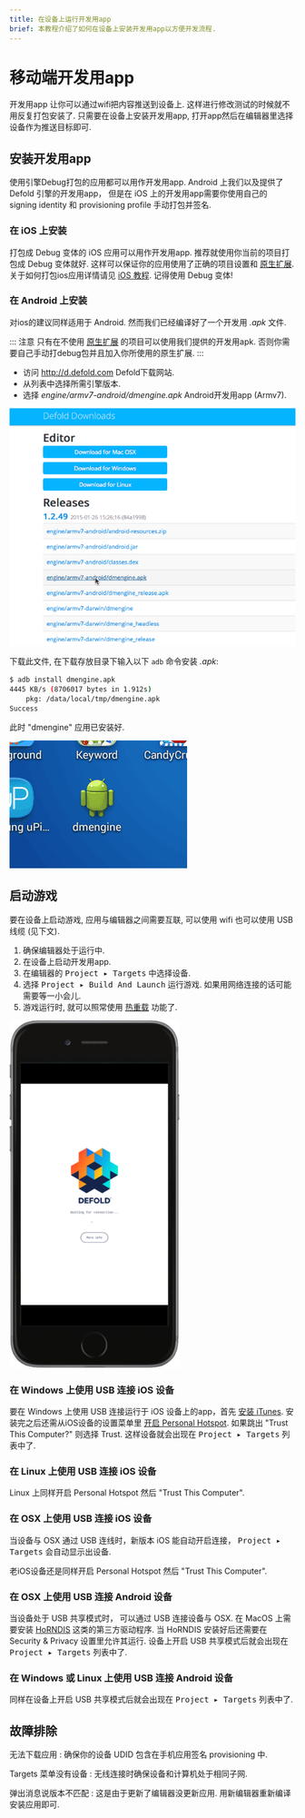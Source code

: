 ```yaml
---
title: 在设备上运行开发用app
brief: 本教程介绍了如何在设备上安装开发用app以方便开发流程.
---
```


# 移动端开发用app

开发用app 让你可以通过wifi把内容推送到设备上. 这样进行修改测试的时候就不用反复打包安装了. 只需要在设备上安装开发用app, 打开app然后在编辑器里选择设备作为推送目标即可.

## 安装开发用app

使用引擎Debug打包的应用都可以用作开发用app. Android 上我们以及提供了 Defold 引擎的开发用app， 但是在 iOS 上的开发用app需要你使用自己的 signing identity 和 provisioning profile 手动打包并签名.

### 在 iOS 上安装

打包成 Debug 变体的 iOS 应用可以用作开发用app. 推荐就使用你当前的项目打包成 Debug 变体就好. 这样可以保证你的应用使用了正确的项目设置和 [原生扩展](/manuals/extensions/). 关于如何打包ios应用详情请见 [iOS 教程](/manuals/ios/#creating-an-ios-application-bundle). 记得使用 Debug 变体!

### 在 Android 上安装

对ios的建议同样适用于 Android. 然而我们已经编译好了一个开发用 *.apk* 文件.

::: 注意
只有在不使用 [原生扩展](/manuals/extensions/) 的项目可以使用我们提供的开发用apk. 否则你需要自己手动打debug包并且加入你所使用的原生扩展.
:::
* 访问 http://d.defold.com Defold下载网站.
* 从列表中选择所需引擎版本.
* 选择 *engine/armv7-android/dmengine.apk* Android开发用app (Armv7).

![Download dmengine](images/dev-app/download_dmengine.png)

下载此文件, 在下载存放目录下输入以下 `adb` 命令安装 *.apk*:

```sh
$ adb install dmengine.apk
4445 KB/s (8706017 bytes in 1.912s)
    pkg: /data/local/tmp/dmengine.apk
Success
```

此时 "dmengine" 应用已安装好.

![dmengine on the device](images/dev-app/dmengine_on_device.png)

## 启动游戏

要在设备上启动游戏, 应用与编辑器之间需要互联, 可以使用 wifi 也可以使用 USB 线缆 (见下文).

1. 确保编辑器处于运行中.
2. 在设备上启动开发用app.
3. 在编辑器的 <kbd>Project ▸ Targets</kbd> 中选择设备.
4. 选择 <kbd>Project ▸ Build And Launch</kbd> 运行游戏. 如果用网络连接的话可能需要等一小会儿.
5. 游戏运行时, 就可以照常使用 [热重载](/manuals/hot-reload/) 功能了.

![launch](images/dev-app/launch.png)

### 在 Windows 上使用 USB 连接 iOS 设备

要在 Windows 上使用 USB 连接运行于 iOS 设备上的app，首先 [安装 iTunes](https://www.apple.com/lae/itunes/download/). 安装完之后还需从iOS设备的设置菜单里 [开启 Personal Hotspot](https://support.apple.com/en-us/HT204023). 如果跳出 "Trust This Computer?" 则选择 Trust. 这样设备就会出现在 <kbd>Project ▸ Targets</kbd> 列表中了.

### 在 Linux 上使用 USB 连接 iOS 设备

Linux 上同样开启 Personal Hotspot 然后 "Trust This Computer".

### 在 OSX 上使用 USB 连接 iOS 设备

当设备与 OSX 通过 USB 连线时，新版本 iOS 能自动开启连接， <kbd>Project ▸ Targets</kbd> 会自动显示出设备.

老iOS设备还是同样开启 Personal Hotspot 然后 "Trust This Computer".

### 在 OSX 上使用 USB 连接 Android 设备

当设备处于 USB 共享模式时， 可以通过 USB 连接设备与 OSX. 在 MacOS 上需要安装 [HoRNDIS](https://joshuawise.com/horndis#available_versions) 这类的第三方驱动程序. 当 HoRNDIS 安装好后还需要在 Security & Privacy 设置里允许其运行. 设备上开启 USB 共享模式后就会出现在 <kbd>Project ▸ Targets</kbd> 列表中了.

### 在 Windows 或 Linux 上使用 USB 连接 Android 设备

同样在设备上开启 USB 共享模式后就会出现在 <kbd>Project ▸ Targets</kbd> 列表中了.

## 故障排除

无法下载应用
: 确保你的设备 UDID 包含在手机应用签名 provisioning 中.

Targets 菜单没有设备
: 无线连接时确保设备和计算机处于相同子网.

弹出消息说版本不匹配
: 这是由于更新了编辑器没更新应用. 用新编辑器重新编译安装应用即可.
